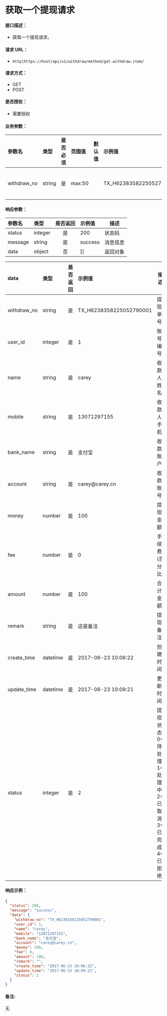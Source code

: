 # 获取一个提现请求

#### 接口描述：
- 获取一个提现请求。

#### 请求 URL：
- `http|https://host/api/v1/withdraw/method/get.withdraw.item/`

#### 请求方式：
- GET
- POST

#### 是否授权：
- 需要授权

#### 业务参数：
|参数名|类型|是否必须|范围值|默认值|示例值|描述|
|:----|:---|:---:|:-----|:-----|:-----|-----|
|withdraw_no |string |是 |max:50 | |TX_H6238358225052790001 |提现单号 |

#### 响应参数：
|参数名|类型|是否返回|示例值|描述|
|:-----|:-----|:---:|:-----|-----|
|status |integer |是 |200 |状态码 |
|message |string |是 |success |消息信息 |
|data |object |否 |[] |返回对象 |

|data|类型|是否返回|示例值|描述|
|:-----|:-----|:---:|:-----|-----|
|withdraw_no |string |是 |TX_H6238358225052790001 |提现单号 |
|user_id |integer |是 |1 |账号编号 |
|name |string |是 |carey |收款人姓名 |
|mobile |string |是 |13071297155 |收款人手机 |
|bank_name |string |是 |支付宝 |收款账户 |
|account |string |是 |carey&#64;carey.cn |收款账号 |
|money |number |是 |100 |提现金额 |
|fee |number |是 |0 |手续费(百分比) |
|amount |number |是 |100 |合计金额 |
|remark |string |是 |这是备注 |提现备注 |
|create_time |datetime |是 |2017-06-23 10:06:22 |创建时间 |
|update_time |datetime |是 |2017-06-23 10:09:21 |更新时间 |
|status |integer |是 |2 |提现状态 0=待处理 1=处理中 2=已取消 3=已完成 4=已拒绝 |

#### 响应示例：
```json
{
  "status": 200,
  "message": "success",
  "data": {
    "withdraw_no": "TX_H6238358225052790001",
    "user_id": 1,
    "name": "carey",
    "mobile": "13071297155",
    "bank_name": "支付宝",
    "account": "carey@carey.cn",
    "money": 100,
    "fee": 0,
    "amount": 100,
    "remark": "",
    "create_time": "2017-06-23 10:06:22",
    "update_time": "2017-06-23 10:09:21",
    "status": 2
  }
}
```

#### 备注:
无
